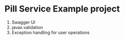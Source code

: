 # Pill Service Example project
1. Swagger UI
2. javax.validation
3. Exception handling for user operations 
